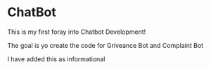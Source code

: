 # ChatBot

This is my first foray into Chatbot Development!

The goal is yo create the code for Griveance Bot and Complaint Bot

I have added this as informational
